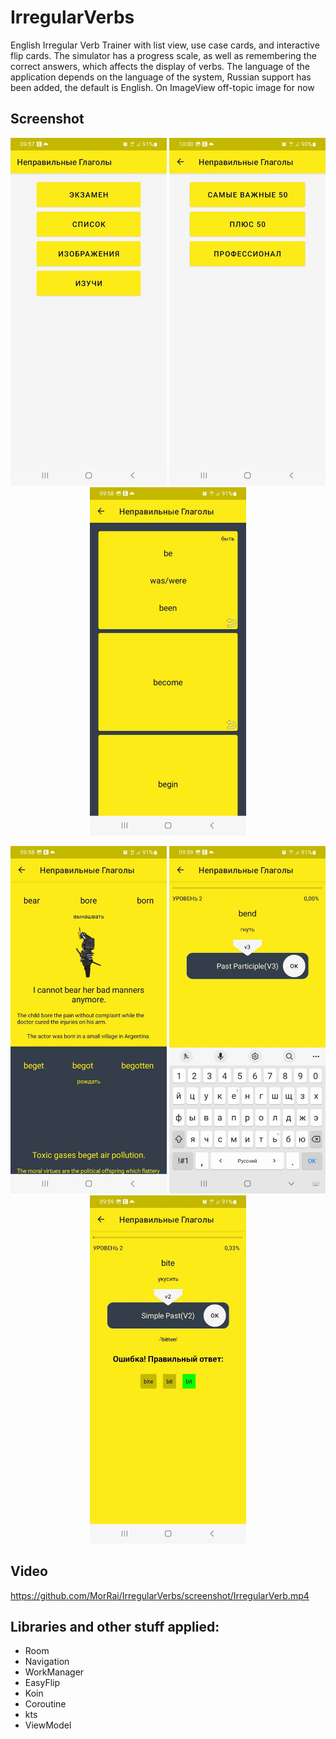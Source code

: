 # IrregularVerbs
English Irregular Verb Trainer with list view, use case cards, and interactive flip cards. The simulator has a progress scale, as well as remembering the correct answers, which affects the display of verbs.
The language of the application depends on the language of the system, Russian support has been added, the default is English. On ImageView off-topic image for now

## Screenshot

<p align="center">
  <img src="screenshot/mainMenu.jpg" width="250" alt="mainMenu">
  <img src="screenshot/levelMenu.jpg" width="250" alt="levelMenu">
  <img src="screenshot/cardView.jpg" width="250" alt="cardView">
</p>

<p align="center">
  <img src="screenshot/imageView.jpg" width="250" alt="imageView">
  <img src="screenshot/trainer.jpg" width="250" alt="trainer">
  <img src="screenshot/trainerError.jpg" width="250" alt="trainerError">
</p>

## Video

https://github.com/MorRai/IrregularVerbs/screenshot/IrregularVerb.mp4


## Libraries and other stuff applied:
- Room
- Navigation
- WorkManager
- EasyFlip
- Koin
- Coroutine
- kts
- ViewModel
